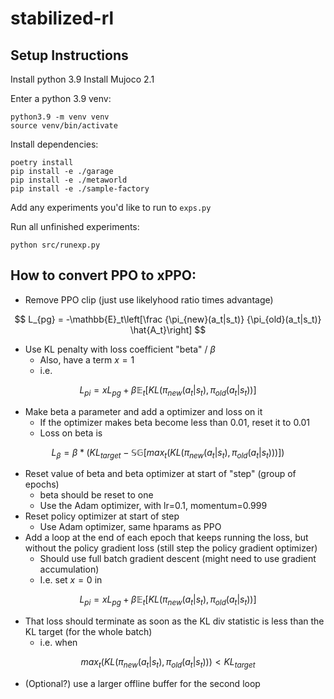 # stabilized-rl

## Setup Instructions
Install python 3.9
Install Mujoco 2.1

Enter a python 3.9 venv:
```
python3.9 -m venv venv
source venv/bin/activate
```

Install dependencies:
```
poetry install
pip install -e ./garage
pip install -e ./metaworld
pip install -e ./sample-factory
```

Add any experiments you'd like to run to `exps.py`

Run all unfinished experiments:
```
python src/runexp.py
```

## How to convert PPO to xPPO:

  - Remove PPO clip (just use likelyhood ratio times advantage)

$$ L_{pg} = -\mathbb{E}_t\left[\frac {\pi_{new}(a_t|s_t)} {\pi_{old}(a_t|s_t)} \hat{A_t}\right] $$
  - Use KL penalty with loss coefficient "beta" / $\beta$
    - Also, have a term $x = 1$
    - i.e.

$$ L_{pi} = xL_{pg} + \beta \mathbb{E}_t\left[KL(\pi_{new}(a_t|s_t), \pi_{old}(a_t|s_t))\right] $$
  - Make beta a parameter and add a optimizer and loss on it
    - If the optimizer makes beta become less than 0.01, reset it to 0.01
    - Loss on beta is

$$ L_{\beta} = \beta * \left(KL_{target} - \mathbb{SG}[max_t(KL(\pi_{new}(a_t|s_t), \pi_{old}(a_t|s_t)))]\right) $$

  - Reset value of beta and beta optimizer at start of "step" (group of epochs)
    - beta should be reset to one
    - Use the Adam optimizer, with lr=0.1, momentum=0.999
  - Reset policy optimizer at start of step
    - Use Adam optimizer, same hparams as PPO
  - Add a loop at the end of each epoch that keeps running the loss, but without the policy gradient loss (still step the policy gradient optimizer)
    - Should use full batch gradient descent (might need to use gradient accumulation)
    - I.e. set $x = 0$ in

$$ L_{pi} = xL_{pg} + \beta \mathbb{E}_t\left[KL(\pi_{new}(a_t|s_t), \pi_{old}(a_t|s_t))\right] $$
  - That loss should terminate as soon as the KL div statistic is less than the KL target (for the whole batch)
    - i.e. when

$$ max_t(KL(\pi_{new}(a_t|s_t), \pi_{old}(a_t|s_t))) < KL_{target} $$
 - (Optional?) use a larger offline buffer for the second loop
